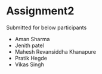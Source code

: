 # Assignment2

Submitted for below participants
- Aman Sharma
- Jenith patel
- Mahesh Revansiddha Khanapure
- Pratik Hegde
- Vikas Singh